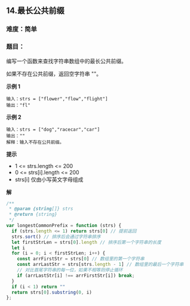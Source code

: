 ## 14.最长公共前缀
### 难度：简单  

### 题目：  
编写一个函数来查找字符串数组中的最长公共前缀。  

如果不存在公共前缀，返回空字符串 ""。


**示例 1**

```
输入：strs = ["flower","flow","flight"]
输出："fl"
```
**示例 2**

```
输入：strs = ["dog","racecar","car"]
输出：""
解释：输入不存在公共前缀。
```


**提示**
+ 1 <= strs.length <= 200
+ 0 <= strs[i].length <= 200
+ strs[i] 仅由小写英文字母组成

**解**
```js
/**
 * @param {string[]} strs
 * @return {string}
 */
var longestCommonPrefix = function (strs) {
  if (strs.length <= 1) return strs[0] // 提前返回
  strs.sort() // 排序后会通过字符串排序
  let firstStrLen = strs[0].length // 排序后第一个字符串的长度
  let i
  for (i = 0; i < firstStrLen; i++) {
    const arrFirstStr = strs[0] // 数组里的第一个字符串
    const arrLastStr = strs[strs.length - 1] // 数组里的最后一个字符串
    // 对比首尾字符串的每一位，如果不相等则停止循环
    if (arrLastStr[i] !== arrFirstStr[i]) break;
  }
  if (i < 1) return ""
  return strs[0].substring(0, i)
};
```